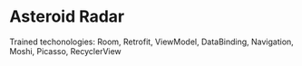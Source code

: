 # Asteroid Radar

Trained techonologies: Room, Retrofit, ViewModel, DataBinding, Navigation, Moshi, Picasso, RecyclerView
